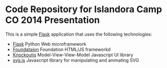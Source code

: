 # Code Repository for Islandora Camp CO 2014 Presentation

This is a simple [Flask][Flask] application that uses the following 
technologies:

*  [Flask][Flask] Python Web microframework
*  [Foundataion](http://foundation.zurb.com/) Foundation HTML/JS frameworkd
*  [Knockoutjs](http://knockoutjs.com/) Model-View-View-Model Javascript UI library
*  [svg.js](http://svgjs.com/) Javascript library for manipulating and animating SVG


[Flask]: http://flask.pocoo.org/
